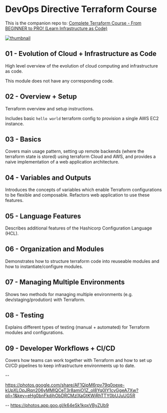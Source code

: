 # DevOps Directive Terraform Course

This is the companion repo to: [Complete Terraform Course - From BEGINNER to PRO! (Learn Infrastructure as Code)](https://www.youtube.com/watch?v=7xngnjfIlK4)

[![thumbnail](https://user-images.githubusercontent.com/1320389/154354937-98533608-2f42-44c1-8110-87f7e3f45085.jpeg)](https://www.youtube.com/watch?v=7xngnjfIlK4)

## 01 - Evolution of Cloud + Infrastructure as Code

High level overview of the evolution of cloud computing and infrastructure as code.

This module does not have any corresponding code.

## 02 - Overview + Setup

Terraform overview and setup instructions.

Includes basic `hello world` terraform config to provision a single AWS EC2 instance.

## 03 - Basics

Covers main usage pattern, setting up remote backends (where the terraform state is stored) using terraform Cloud and AWS, and provides a naive implementation of a web application architecture.

## 04 - Variables and Outputs

Introduces the concepts of variables which enable Terraform configurations to be flexible and composable. Refactors web application to use these features.

## 05 - Language Features

Describes additional features of the Hashicorp Configuration Language (HCL).

## 06 - Organization and Modules

Demonstrates how to structure terraform code into reuseable modules and how to instantiate/configure modules.

## 07 - Managing Multiple Environments

Shows two methods for managing multiple environments (e.g. dev/staging/prodution) with Terraform.

## 08 - Testing

Explains different types of testing (manual + automated) for Terraform modules and configurations.

## 09 - Developer Workflows + CI/CD

Covers how teams can work together with Terraform and how to set up CI/CD pipelines to keep infrastructure environments up to date.

--

https://photos.google.com/share/AF1QipM6rpv79q0oexe-kUpXLOpJRqn206yMMlQCeT3r8amiO1Z_oI8Yq0IY1cvGgeA7Xw?pli=1&key=eHg0bnFkdjhObDRCMzlXaGtKWjRhTTY0bUJuUG5R

--
https://photos.app.goo.gl/k64eSk1kqxVByZUb9